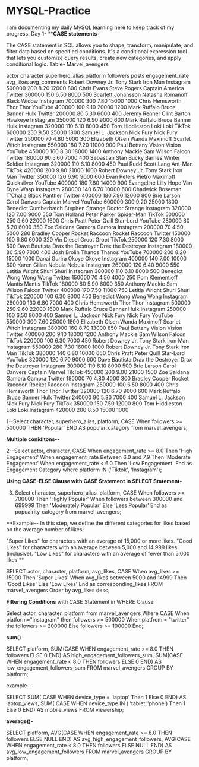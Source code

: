 # MYSQL-Practice
I am documenting my daily MySQL learning here to keep track of my progress.
Day 1-
****CASE statements-**

The CASE statement in SQL allows you to shape, transform, manipulate, and filter data based on specified conditions. It's a conditional expression tool that lets you customize query results, create new categories, and apply conditional logic.
Table- Marvel_avengers

actor	character	superhero_alias	platform	followers	posts	engagement_rate	avg_likes	avg_comments
Robert Downey Jr.	Tony Stark	Iron Man	Instagram	500000	200	8.20	12000	800
Chris Evans	Steve Rogers	Captain America	Twitter	300000	150	6.50	8000	500
Scarlett Johansson	Natasha Romanoff	Black Widow	Instagram	700000	300	7.80	15000	1000
Chris Hemsworth	Thor	Thor	YouTube	400000	100	9.10	20000	1200
Mark Ruffalo	Bruce Banner	Hulk	Twitter	200000	80	5.30	6000	400
Jeremy Renner	Clint Barton	Hawkeye	Instagram	350000	120	6.90	9000	600
Mark Ruffalo	Bruce Banner	Hulk	Instagram	320000	110	6.10	8000	450
Tom Hiddleston	Loki	Loki	TikTok	600000	250	9.50	25000	1800
Samuel L. Jackson	Nick Fury	Nick Fury	Twitter	250000	70	4.80	5000	300
Elizabeth Olsen	Wanda Maximoff	Scarlet Witch	Instagram	550000	180	7.20	11000	900
Paul Bettany	Vision	Vision	YouTube	450000	160	8.30	18000	1400
Anthony Mackie	Sam Wilson	Falcon	Twitter	180000	90	5.60	7000	400
Sebastian Stan	Bucky Barnes	Winter Soldier	Instagram	320000	110	6.10	8000	450
Paul Rudd	Scott Lang	Ant-Man	TikTok	420000	200	9.80	21000	1600
Robert Downey Jr.	Tony Stark	Iron Man	Twitter	350000	120	6.90	9000	600
Evan Peters	Pietro Maximoff	Quicksilver	YouTube	400000	180	7.80	14000	900
Evangeline Lilly	Hope Van Dyne	Wasp	Instagram	280000	140	6.70	10000	600
Chadwick Boseman	T'Challa	Black Panther	Twitter	400000	180	7.90	12000	800
Brie Larson	Carol Danvers	Captain Marvel	YouTube	600000	300	9.20	25000	1800
Benedict Cumberbatch	Stephen Strange	Doctor Strange	Instagram	320000	120	7.00	9000	550
Tom Holland	Peter Parker	Spider-Man	TikTok	500000	250	9.60	22000	1600
Chris Pratt	Peter Quill	Star-Lord	YouTube	280000	80	5.20	6000	350
Zoe Saldana	Gamora	Gamora	Instagram	200000	70	4.50	5000	280
Bradley Cooper	Rocket Raccoon	Rocket Raccoon	Twitter	150000	100	6.80	6000	320
Vin Diesel	Groot	Groot	TikTok	250000	120	7.30	8000	500
Dave Bautista	Drax the Destroyer	Drax the Destroyer	Instagram	180000	80	5.90	7000	400
Josh Brolin	Thanos	Thanos	YouTube	700000	200	8.20	15000	1000
Danai Gurira	Okoye	Okoye	Instagram	400000	140	7.00	10000	600
Karen Gillan	Nebula	Nebula	Instagram	260000	120	6.40	9000	550
Letitia Wright	Shuri	Shuri	Instagram	300000	110	6.10	8000	500
Benedict Wong	Wong	Wong	Twitter	150000	70	4.50	4000	250
Pom Klementieff	Mantis	Mantis	TikTok	180000	80	5.90	6000	350
Anthony Mackie	Sam Wilson	Falcon	Twitter	400000	170	7.50	11000	750
Letitia Wright	Shuri	Shuri	TikTok	220000	100	6.30	8000	450
Benedict Wong	Wong	Wong	Instagram	280000	130	6.80	7000	400
Chris Hemsworth	Thor	Thor	Instagram	500000	250	9.60	22000	1600
Mark Ruffalo	Bruce Banner	Hulk	Instagram	250000	100	6.50	8000	400
Samuel L. Jackson	Nick Fury	Nick Fury	YouTube	550000	300	7.60	25000	1800
Elizabeth Olsen	Wanda Maximoff	Scarlet Witch	Instagram	380000	160	8.70	13000	850
Paul Bettany	Vision	Vision	Twitter	400000	200	9.10	18000	1200
Anthony Mackie	Sam Wilson	Falcon	TikTok	220000	100	6.30	7000	450
Robert Downey Jr.	Tony Stark	Iron Man	Instagram	550000	280	7.30	16000	1000
Robert Downey Jr.	Tony Stark	Iron Man	TikTok	380000	140	6.80	10000	650
Chris Pratt	Peter Quill	Star-Lord	YouTube	320000	120	6.70	9000	600
Dave Bautista	Drax the Destroyer	Drax the Destroyer	Instagram	300000	110	6.10	8000	500
Brie Larson	Carol Danvers	Captain Marvel	TikTok	450000	200	9.00	21000	1500
Zoe Saldana	Gamora	Gamora	Twitter	180000	70	4.80	4000	300
Bradley Cooper	Rocket Raccoon	Rocket Raccoon	Instagram	250000	100	6.50	8000	400
Chris Hemsworth	Thor	Thor	Twitter	320000	120	6.70	9000	600
Mark Ruffalo	Bruce Banner	Hulk	Twitter	240000	90	5.30	7000	400
Samuel L. Jackson	Nick Fury	Nick Fury	TikTok	350000	150	7.50	12000	800
Tom Hiddleston	Loki	Loki	Instagram	420000	200	8.50	15000	1000


1--Select character, superhero_alias, platform,
CASE When  followers >= 500000 THEN 'Popular' END AS popular_category from marvel_avengers;

**Multiple coniditons--**

2--Select actor, character, CASE
When engagement_rate >= 8.0 Then 'High Engagement'
When engagement_rate Between 6.0 and 7.9 Then 'Moderate Engagement'
When engagement_rate < 6.0 Then 'Low Engagement'
End as Engagement Category
where platform IN ('Tiktok', 'Instagram');

**Using CASE-ELSE Clause with CASE Statement in SELECT Statement-**

3. Select character, superhero_alias, platform, CASE
When followers >= 700000 Then 'Highly Popular'
When followers between 300000 and 699999 Then 'Moderately Popular'
Else 'Less Popular'
End as popualrity_category from marvel_avengers;

**Example-- In this step, we define the different categories for likes based on the average number of likes:

"Super Likes" for characters with an average of 15,000 or more likes.
"Good Likes" for characters with an average between 5,000 and 14,999 likes (inclusive).
"Low Likes" for characters with an average of fewer than 5,000 likes.**

SELECT 
actor, character, platform, avg_likes,
CASE
When avg_likes >= 15000 Then 'Super Likes'
When avg_likes between 5000 and 14999 Then 'Good Likes'
Else 'Low Likes'
End as  corresponding_likes
FROM marvel_avengers Order by avg_likes desc;

**Filtering Conditions** with CASE Statement in WHERE Clause

Select actor, character, platform from marvel_avengers
Where 
CASE 
When platform="instagram" then followers >= 500000
When platfrom = "twitter" the followers >= 200000
Else followers >= 100000
End;

**sum()**

SELECT
  platform,
  SUM(CASE 
    WHEN engagement_rate >= 8.0 THEN followers
    ELSE 0
  END) AS high_engagement_followers_sum,
  SUM(CASE 
    WHEN engagement_rate < 8.0 THEN followers
    ELSE 0
  END) AS low_engagement_followers_sum
FROM marvel_avengers
GROUP BY platform;

example--

SELECT SUM(
CASE WHEN device_type = 'laptop' Then 1
Else 0 END) AS laptop_views,
SUM(
CASE WHEN device_type IN ( 'tablet','phone')
Then 1
Else 0 END) AS mobile_views FROM viewership;

**average()-**

SELECT
  platform,
  AVG(CASE 
    WHEN engagement_rate >= 8.0 THEN followers
    ELSE NULL
  END) AS avg_high_engagement_followers,
  AVG(CASE 
    WHEN engagement_rate < 8.0 THEN followers
    ELSE NULL
  END) AS avg_low_engagement_followers
FROM marvel_avengers
GROUP BY platform;



